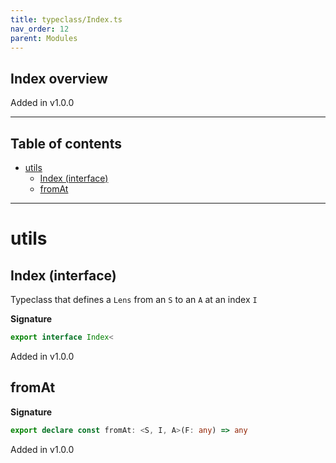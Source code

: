 ```yaml
---
title: typeclass/Index.ts
nav_order: 12
parent: Modules
---
```


## Index overview

Added in v1.0.0

---

<h2 class="text-delta">Table of contents</h2>

- [utils](#utils)
  - [Index (interface)](#index-interface)
  - [fromAt](#fromat)

---

# utils

## Index (interface)

Typeclass that defines a `Lens` from an `S` to an `A` at an index `I`

**Signature**

```ts
export interface Index<
```

Added in v1.0.0

## fromAt

**Signature**

```ts
export declare const fromAt: <S, I, A>(F: any) => any
```

Added in v1.0.0
